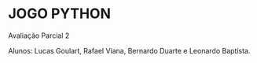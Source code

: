 # JOGO PYTHON
Avaliação Parcial 2

Alunos: Lucas Goulart, Rafael Viana, Bernardo Duarte e Leonardo Baptista.
